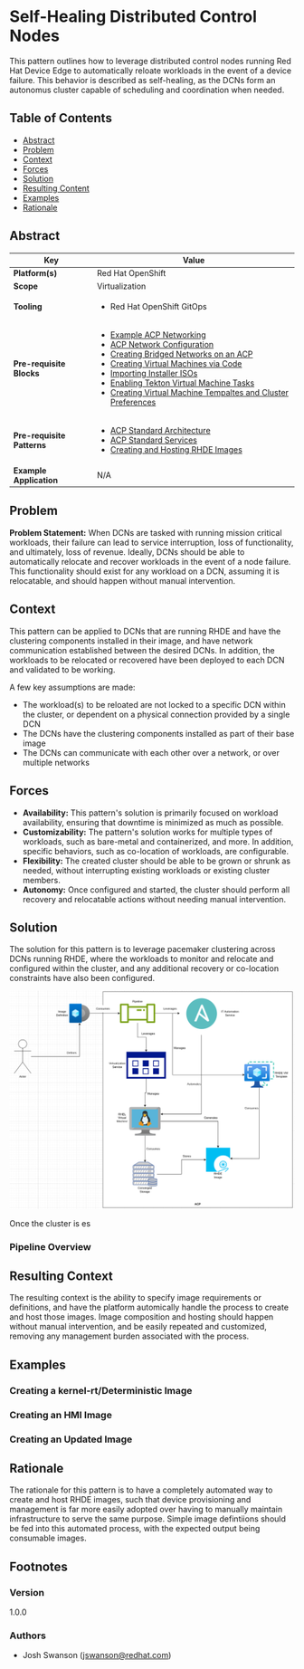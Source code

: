 # Self-Healing Distributed Control Nodes
This pattern outlines how to leverage distributed control nodes running Red Hat Device Edge to automatically reloate workloads in the event of a device failure. This behavior is described as self-healing, as the DCNs form an autonomus cluster capable of scheduling and coordination when needed.

## Table of Contents
* [Abstract](#abstract)
* [Problem](#problem)
* [Context](#context)
* [Forces](#forces)
* [Solution](#solution)
* [Resulting Content](#resulting-context)
* [Examples](#examples)
* [Rationale](#rationale)

## Abstract
| Key | Value |
| --- | --- |
| **Platform(s)** | Red Hat OpenShift |
| **Scope** | Virtualization |
| **Tooling** | <ul><li>Red Hat OpenShift GitOps</li></ul> |
| **Pre-requisite Blocks** | <ul><li>[Example ACP Networking](../../blocks/example-network-config/README.md)</li><li>[ACP Network Configuration](../../blocks/acp-network-configuration/)</li><li>[Creating Bridged Networks on an ACP](../../blocks/acp-bridge-networks/README.md)</li><li>[Creating Virtual Machines via Code](../../blocks/virtual-machines-as-code/README.md)</li><li>[Importing Installer ISOs](../../blocks/importing-installer-isos/README.md)</li><li>[Enabling Tekton Virtual Machine Tasks](../../blocks/enabling-tekton-vm-tasks/README.md)</li><li>[Creating Virtual Machine Tempaltes and Cluster Preferences](../../blocks/ocp-virt-templates-and-preferences/README.md)</li></ul> |
| **Pre-requisite Patterns** | <ul><li>[ACP Standard Architecture](../acp-standardized-architecture-ha/README.md)</li><li>[ACP Standard Services](../rh-acp-standard-services/README.md)</li><li>[Creating and Hosting RHDE Images](../creating-hosting-rhde-images/README.md)</ul> |
| **Example Application** | N/A |

## Problem
**Problem Statement:** When DCNs are tasked with running mission critical workloads, their failure can lead to service interruption, loss of functionality, and ultimately, loss of revenue. Ideally, DCNs should be able to automatically relocate and recover workloads in the event of a node failure. This functionality should exist for any workload on a DCN, assuming it is relocatable, and should happen without manual intervention.

## Context
This pattern can be applied to DCNs that are running RHDE and have the clustering components installed in their image, and have network communication established between the desired DCNs. In addition, the workloads to be relocated or recovered have been deployed to each DCN and validated to be working.

A few key assumptions are made:
- The workload(s) to be reloated are not locked to a specific DCN within the cluster, or dependent on a physical connection provided by a single DCN
- The DCNs have the clustering components installed as part of their base image
- The DCNs can communicate with each other over a network, or over multiple networks

## Forces
- **Availability:** This pattern's solution is primarily focused on workload availability, ensuring that downtime is minimized as much as possible.
- **Customizability:** The pattern's solution works for multiple types of workloads, such as bare-metal and containerized, and more. In addition, specific behaviors, such as co-location of workloads, are configurable.
- **Flexibility:** The created cluster should be able to be grown or shrunk as needed, without interrupting existing workloads or existing cluster members.
- **Autonomy:** Once configured and started, the cluster should perform all recovery and relocatable actions without needing manual intervention.

## Solution
The solution for this pattern is to leverage pacemaker clustering across DCNs running RHDE, where the workloads to monitor and relocate and configured within the cluster, and any additional recovery or co-location constraints have also been configured.

![Pipeline Overview](./.images/pipeline-overview.png)

Once the cluster is es

### Pipeline Overview


## Resulting Context
The resulting context is the ability to specify image requirements or definitions, and have the platform automically handle the process to create and host those images. Image composition and hosting should happen without manual intervention, and be easily repeated and customized, removing any management burden associated with the process.

## Examples

### Creating a kernel-rt/Deterministic Image
### Creating an HMI Image
### Creating an Updated Image

## Rationale
The rationale for this pattern is to have a completely automated way to create and host RHDE images, such that device provisioning and management is far more easily adopted over having to manually maintain infrastructure to serve the same purpose. Simple image defintiions should be fed into this automated process, with the expected output being consumable images.

## Footnotes

### Version
1.0.0

### Authors
- Josh Swanson (jswanson@redhat.com)